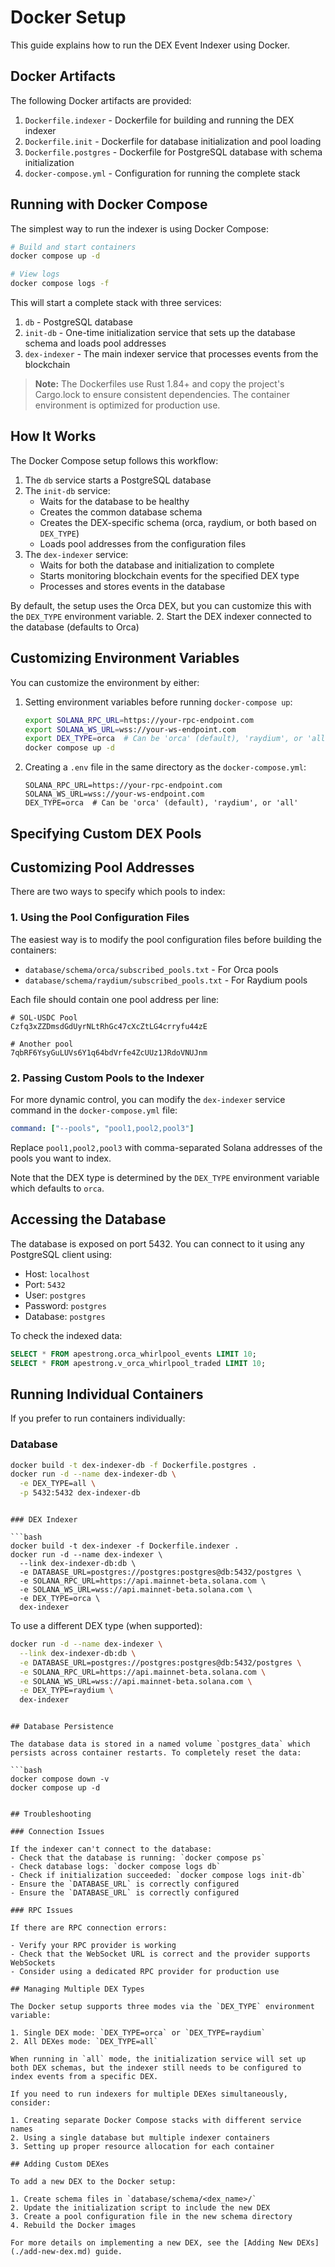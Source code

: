 # Docker Setup

This guide explains how to run the DEX Event Indexer using Docker.

## Docker Artifacts

The following Docker artifacts are provided:

1. `Dockerfile.indexer` - Dockerfile for building and running the DEX indexer
2. `Dockerfile.init` - Dockerfile for database initialization and pool loading
3. `Dockerfile.postgres` - Dockerfile for PostgreSQL database with schema initialization
4. `docker-compose.yml` - Configuration for running the complete stack

## Running with Docker Compose

The simplest way to run the indexer is using Docker Compose:

```bash
# Build and start containers
docker compose up -d

# View logs
docker compose logs -f
```

This will start a complete stack with three services:

1. `db` - PostgreSQL database
2. `init-db` - One-time initialization service that sets up the database schema and loads pool addresses
3. `dex-indexer` - The main indexer service that processes events from the blockchain

> **Note:** The Dockerfiles use Rust 1.84+ and copy the project's Cargo.lock to ensure consistent dependencies. The container environment is optimized for production use.

## How It Works

The Docker Compose setup follows this workflow:

1. The `db` service starts a PostgreSQL database
2. The `init-db` service:
   - Waits for the database to be healthy
   - Creates the common database schema
   - Creates the DEX-specific schema (orca, raydium, or both based on `DEX_TYPE`)
   - Loads pool addresses from the configuration files
3. The `dex-indexer` service:
   - Waits for both the database and initialization to complete
   - Starts monitoring blockchain events for the specified DEX type
   - Processes and stores events in the database

By default, the setup uses the Orca DEX, but you can customize this with the `DEX_TYPE` environment variable. 2. Start the DEX indexer connected to the database (defaults to Orca)

## Customizing Environment Variables

You can customize the environment by either:

1. Setting environment variables before running `docker-compose up`:

   ```bash
   export SOLANA_RPC_URL=https://your-rpc-endpoint.com
   export SOLANA_WS_URL=wss://your-ws-endpoint.com
   export DEX_TYPE=orca  # Can be 'orca' (default), 'raydium', or 'all'
   docker compose up -d
   ```

2. Creating a `.env` file in the same directory as the `docker-compose.yml`:
   ```
   SOLANA_RPC_URL=https://your-rpc-endpoint.com
   SOLANA_WS_URL=wss://your-ws-endpoint.com
   DEX_TYPE=orca  # Can be 'orca' (default), 'raydium', or 'all'
   ```

## Specifying Custom DEX Pools

## Customizing Pool Addresses

There are two ways to specify which pools to index:

### 1. Using the Pool Configuration Files

The easiest way is to modify the pool configuration files before building the containers:

- `database/schema/orca/subscribed_pools.txt` - For Orca pools
- `database/schema/raydium/subscribed_pools.txt` - For Raydium pools

Each file should contain one pool address per line:

```
# SOL-USDC Pool
Czfq3xZZDmsdGdUyrNLtRhGc47cXcZtLG4crryfu44zE

# Another pool
7qbRF6YsyGuLUVs6Y1q64bdVrfe4ZcUUz1JRdoVNUJnm
```

### 2. Passing Custom Pools to the Indexer

For more dynamic control, you can modify the `dex-indexer` service command in the `docker-compose.yml` file:

```yaml
command: ["--pools", "pool1,pool2,pool3"]
```

Replace `pool1,pool2,pool3` with comma-separated Solana addresses of the pools you want to index.

Note that the DEX type is determined by the `DEX_TYPE` environment variable which defaults to `orca`.

## Accessing the Database

The database is exposed on port 5432. You can connect to it using any PostgreSQL client using:

- Host: `localhost`
- Port: `5432`
- User: `postgres`
- Password: `postgres`
- Database: `postgres`

To check the indexed data:

```sql
SELECT * FROM apestrong.orca_whirlpool_events LIMIT 10;
SELECT * FROM apestrong.v_orca_whirlpool_traded LIMIT 10;
```

## Running Individual Containers

If you prefer to run containers individually:

### Database

```bash
docker build -t dex-indexer-db -f Dockerfile.postgres .
docker run -d --name dex-indexer-db \
  -e DEX_TYPE=all \
  -p 5432:5432 dex-indexer-db
```

````

### DEX Indexer

```bash
docker build -t dex-indexer -f Dockerfile.indexer .
docker run -d --name dex-indexer \
  --link dex-indexer-db:db \
  -e DATABASE_URL=postgres://postgres:postgres@db:5432/postgres \
  -e SOLANA_RPC_URL=https://api.mainnet-beta.solana.com \
  -e SOLANA_WS_URL=wss://api.mainnet-beta.solana.com \
  -e DEX_TYPE=orca \
  dex-indexer
````

To use a different DEX type (when supported):

```bash
docker run -d --name dex-indexer \
  --link dex-indexer-db:db \
  -e DATABASE_URL=postgres://postgres:postgres@db:5432/postgres \
  -e SOLANA_RPC_URL=https://api.mainnet-beta.solana.com \
  -e SOLANA_WS_URL=wss://api.mainnet-beta.solana.com \
  -e DEX_TYPE=raydium \
  dex-indexer
```

````

## Database Persistence

The database data is stored in a named volume `postgres_data` which persists across container restarts. To completely reset the data:

```bash
docker compose down -v
docker compose up -d
````

```

## Troubleshooting

### Connection Issues

If the indexer can't connect to the database:
- Check that the database is running: `docker compose ps`
- Check database logs: `docker compose logs db`
- Check if initialization succeeded: `docker compose logs init-db`
- Ensure the `DATABASE_URL` is correctly configured
- Ensure the `DATABASE_URL` is correctly configured

### RPC Issues

If there are RPC connection errors:

- Verify your RPC provider is working
- Check that the WebSocket URL is correct and the provider supports WebSockets
- Consider using a dedicated RPC provider for production use

## Managing Multiple DEX Types

The Docker setup supports three modes via the `DEX_TYPE` environment variable:

1. Single DEX mode: `DEX_TYPE=orca` or `DEX_TYPE=raydium`
2. All DEXes mode: `DEX_TYPE=all`

When running in `all` mode, the initialization service will set up both DEX schemas, but the indexer still needs to be configured to index events from a specific DEX.

If you need to run indexers for multiple DEXes simultaneously, consider:

1. Creating separate Docker Compose stacks with different service names
2. Using a single database but multiple indexer containers
3. Setting up proper resource allocation for each container

## Adding Custom DEXes

To add a new DEX to the Docker setup:

1. Create schema files in `database/schema/<dex_name>/`
2. Update the initialization script to include the new DEX
3. Create a pool configuration file in the new schema directory
4. Rebuild the Docker images

For more details on implementing a new DEX, see the [Adding New DEXs](./add-new-dex.md) guide.
```
